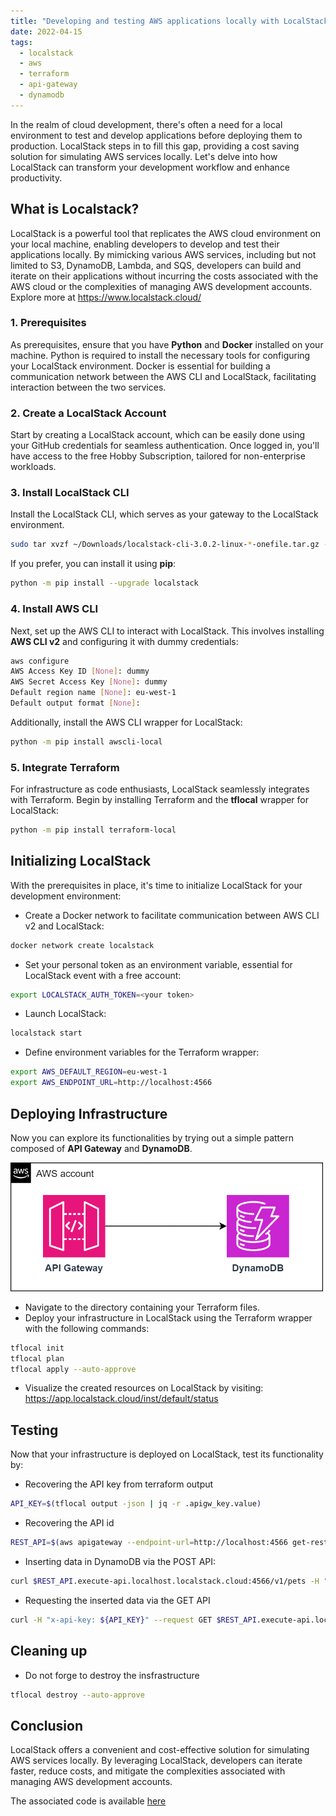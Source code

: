 ```yaml
---
title: "Developing and testing AWS applications locally with LocalStack"
date: 2022-04-15
tags:
  - localstack
  - aws
  - terraform
  - api-gateway
  - dynamodb
---
```


In the realm of cloud development, there's often a need for a local environment to test and develop applications before deploying them to production. LocalStack steps in to fill this gap, providing a cost saving solution for simulating AWS services locally. Let's delve into how LocalStack can transform your development workflow and enhance productivity.

## What is Localstack?
LocalStack is a powerful tool that replicates the AWS cloud environment on your local machine, enabling developers to develop and test their applications locally. By mimicking various AWS services, including but not limited to S3, DynamoDB, Lambda, and SQS, developers can build and iterate on their applications without incurring the costs associated with the AWS cloud or the complexities of managing AWS development accounts.
Explore more at https://www.localstack.cloud/

### 1. Prerequisites
As prerequisites, ensure that you have **Python** and **Docker** installed on your machine. Python is required to install the necessary tools for configuring your LocalStack environment. Docker is essential for building a communication network between the AWS CLI and LocalStack, facilitating interaction between the two services.

### 2. Create a LocalStack Account
Start by creating a LocalStack account, which can be easily done using your GitHub credentials for seamless authentication. Once logged in, you'll have access to the free Hobby Subscription, tailored for non-enterprise workloads.

### 3. Install LocalStack CLI
Install the LocalStack CLI, which serves as your gateway to the LocalStack environment.
```sh
sudo tar xvzf ~/Downloads/localstack-cli-3.0.2-linux-*-onefile.tar.gz -C /usr/local/bin
```
If you prefer, you can install it using **pip**:
```sh
python -m pip install --upgrade localstack
```

### 4. Install AWS CLI
Next, set up the AWS CLI to interact with LocalStack. This involves installing **AWS CLI v2** and configuring it with dummy credentials:
```sh
aws configure
AWS Access Key ID [None]: dummy
AWS Secret Access Key [None]: dummy
Default region name [None]: eu-west-1
Default output format [None]:
```
Additionally, install the AWS CLI wrapper for LocalStack:
```sh
python -m pip install awscli-local
```

### 5. Integrate Terraform
For infrastructure as code enthusiasts, LocalStack seamlessly integrates with Terraform. Begin by installing Terraform and the **tflocal** wrapper for LocalStack:
```sh
python -m pip install terraform-local
```

## Initializing LocalStack
With the prerequisites in place, it's time to initialize LocalStack for your development environment:
- Create a Docker network to facilitate communication between AWS CLI v2 and LocalStack:
```sh
docker network create localstack
```
- Set your personal token as an environment variable, essential for LocalStack event with a free account:
```sh
export LOCALSTACK_AUTH_TOKEN=<your token>
```
- Launch LocalStack:
```sh
localstack start
```
- Define environment variables for the Terraform wrapper:
```sh
export AWS_DEFAULT_REGION=eu-west-1
export AWS_ENDPOINT_URL=http://localhost:4566
```

## Deploying Infrastructure
Now you can explore its functionalities by trying out a simple pattern composed of **API Gateway** and **DynamoDB**.

<img src="../assets/images/apigateway_dynamodb.png" alt="apigateway_dynamodb.png" style="width:500px;height:auto;">

- Navigate to the directory containing your Terraform files.
- Deploy your infrastructure in LocalStack using the Terraform wrapper with the following commands:
```sh
tflocal init
tflocal plan
tflocal apply --auto-approve
```
- Visualize the created resources on LocalStack by visiting: https://app.localstack.cloud/inst/default/status

## Testing
Now that your infrastructure is deployed on LocalStack, test its functionality by:
- Recovering the API key from terraform output
```sh
API_KEY=$(tflocal output -json | jq -r .apigw_key.value)
```
- Recovering the API id
```sh
REST_API=$(aws apigateway --endpoint-url=http://localhost:4566 get-rest-apis | jq -r '.items[0].id')
```
- Inserting data in DynamoDB via the POST API:
```sh
curl $REST_API.execute-api.localhost.localstack.cloud:4566/v1/pets -H "x-api-key: ${API_KEY}" -H 'Content-Type: application/json' --request POST --data-raw '{ "PetType": "dog", "PetName": "tito", "PetPrice": 250 }'
```
- Requesting the inserted data via the GET API
```sh
curl -H "x-api-key: ${API_KEY}" --request GET $REST_API.execute-api.localhost.localstack.cloud:4566/v1/pets/dog
```

## Cleaning up
- Do not forge to destroy the insfrastructure
```sh
tflocal destroy --auto-approve
```

## Conclusion
LocalStack offers a convenient and cost-effective solution for simulating AWS services locally. By leveraging LocalStack, developers can iterate faster, reduce costs, and mitigate the complexities associated with managing AWS development accounts.

The associated code is available [here](https://github.com/veben/aws_tf_apigateway_dynamodb) 